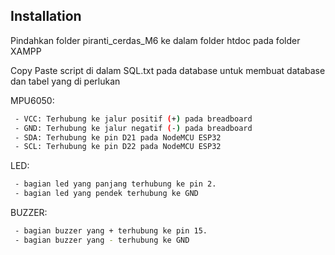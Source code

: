 
## Installation
Pindahkan folder piranti_cerdas_M6 ke dalam folder htdoc pada folder XAMPP

Copy Paste script di dalam SQL.txt pada database untuk membuat database dan tabel yang di perlukan

MPU6050:

```bash
 - VCC: Terhubung ke jalur positif (+) pada breadboard
 - GND: Terhubung ke jalur negatif (-) pada breadboard
 - SDA: Terhubung ke pin D21 pada NodeMCU ESP32
 - SCL: Terhubung ke pin D22 pada NodeMCU ESP32
```
LED:
```bash
 - bagian led yang panjang terhubung ke pin 2.
 - bagian led yang pendek terhubung ke GND
```
BUZZER:
```bash
 - bagian buzzer yang + terhubung ke pin 15.
 - bagian buzzer yang - terhubung ke GND
```
